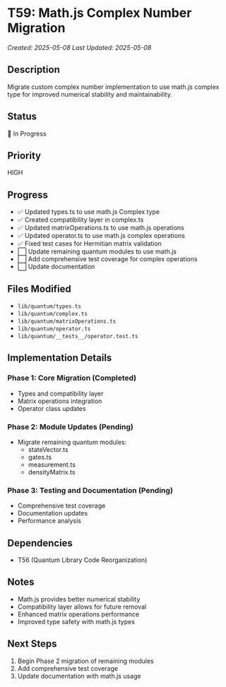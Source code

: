 # T59: Math.js Complex Number Migration
*Created: 2025-05-08*
*Last Updated: 2025-05-08*

## Description
Migrate custom complex number implementation to use math.js complex type for improved numerical stability and maintainability.

## Status
🔄 In Progress

## Priority
HIGH

## Progress
- ✅ Updated types.ts to use math.js Complex type
- ✅ Created compatibility layer in complex.ts
- ✅ Updated matrixOperations.ts to use math.js operations
- ✅ Updated operator.ts to use math.js complex operations
- ✅ Fixed test cases for Hermitian matrix validation
- ⬜ Update remaining quantum modules to use math.js
- ⬜ Add comprehensive test coverage for complex operations
- ⬜ Update documentation

## Files Modified
- `lib/quantum/types.ts`
- `lib/quantum/complex.ts`
- `lib/quantum/matrixOperations.ts`
- `lib/quantum/operator.ts`
- `lib/quantum/__tests__/operator.test.ts`

## Implementation Details
### Phase 1: Core Migration (Completed)
- Types and compatibility layer
- Matrix operations integration
- Operator class updates

### Phase 2: Module Updates (Pending)
- Migrate remaining quantum modules:
  - stateVector.ts
  - gates.ts
  - measurement.ts
  - densityMatrix.ts

### Phase 3: Testing and Documentation (Pending)
- Comprehensive test coverage
- Documentation updates
- Performance analysis

## Dependencies
- T56 (Quantum Library Code Reorganization)

## Notes
- Math.js provides better numerical stability
- Compatibility layer allows for future removal
- Enhanced matrix operations performance
- Improved type safety with math.js types

## Next Steps
1. Begin Phase 2 migration of remaining modules
2. Add comprehensive test coverage
3. Update documentation with math.js usage